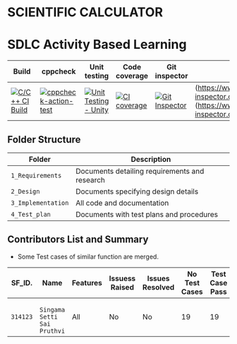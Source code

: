 # SCIENTIFIC CALCULATOR 
# SDLC Activity Based Learning

| Build | cppcheck                                                           | Unit testing |Code coverage |Git inspector | Code Quality|
|-------------|--------------------------------------------------------------|------------|-------------|----------------|----------------------------------------|
|[![C/C++ CI Build](https://github.com/Pruthvi-singam/L-T-Mini-Project/actions/workflows/main.yml/badge.svg)](https://github.com/Pruthvi-singam/L-T-Mini-Project/actions/workflows/main.yml)|[![cppcheck-action-test](https://github.com/Pruthvi-singam/L-T-Mini-Project/actions/workflows/cppcheck.yml/badge.svg)](https://github.com/Pruthvi-singam/L-T-Mini-Project/actions/workflows/cppcheck.yml)|[![Unit Testing - Unity](https://github.com/Pruthvi-singam/L-T-Mini-Project/actions/workflows/Unity.yml/badge.svg)](https://github.com/Pruthvi-singam/L-T-Mini-Project/actions/workflows/Unity.yml)|[![CI coverage](https://github.com/Pruthvi-singam/L-T-Mini-Project/actions/workflows/CI-Coverage.yml/badge.svg)](https://github.com/Pruthvi-singam/L-T-Mini-Project/actions/workflows/CI-Coverage.yml)|[![Git Inspector](https://github.com/Pruthvi-singam/L-T-Mini-Project/actions/workflows/gitinspector.yml/badge.svg)](https://github.com/Pruthvi-singam/L-T-Mini-Project/actions/workflows/gitinspector.yml)|(https://www.code-inspector.com/project/25227/score/svg)(https://www.code-inspector.com/project/25227/status/svg|)


## Folder Structure

Folder             | Description
-------------------| -----------------------------------------
`1_Requirements`   | Documents detailing requirements and research
`2_Design`         | Documents specifying design details
`3_Implementation` | All code and documentation
`4_Test_plan`      | Documents with test plans and procedures

## Contributors List and Summary

 - Some Test cases of similar function are merged.

SF_ID. |  Name   |    Features    | Issuess Raised |Issues Resolved|No Test Cases|Test Case Pass
-------|---------|----------------|----------------|---------------|-------------|--------------
`314123` | ` Singama Setti Sai Pruthvi`  | All |  No     |  No   | 19  |19    
 
